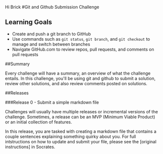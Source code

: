 
Hi Brick
#Git and Github Submission Challenge

## Learning Goals
* Create and push a git branch to GitHub
* Use commands such as `git status`, `git branch`, and `git checkout` to manage and switch between branches
* Navigate GitHub.com to review repos, pull requests, and comments on pull requests


##Summary

Every challenge will have a summary, an overview of what the challenge entails.  In this challenge, you'll be using git and github to submit a solution, review other solutions, and also review comments posted on solutions.

##Releases

###Release 0 - Submit a simple markdown file

Challenges will usually have multiple releases or incremental versions of the challenge.  Sometimes, a release can be an MVP (Minimum Viable Product) or an initial collection of features.

In this release, you are tasked with creating a markdown file that contains a couple sentences explaining something quirky about you.  For full intstructions on how to update and submit your file, please see the [original instructions] in Socrates.








